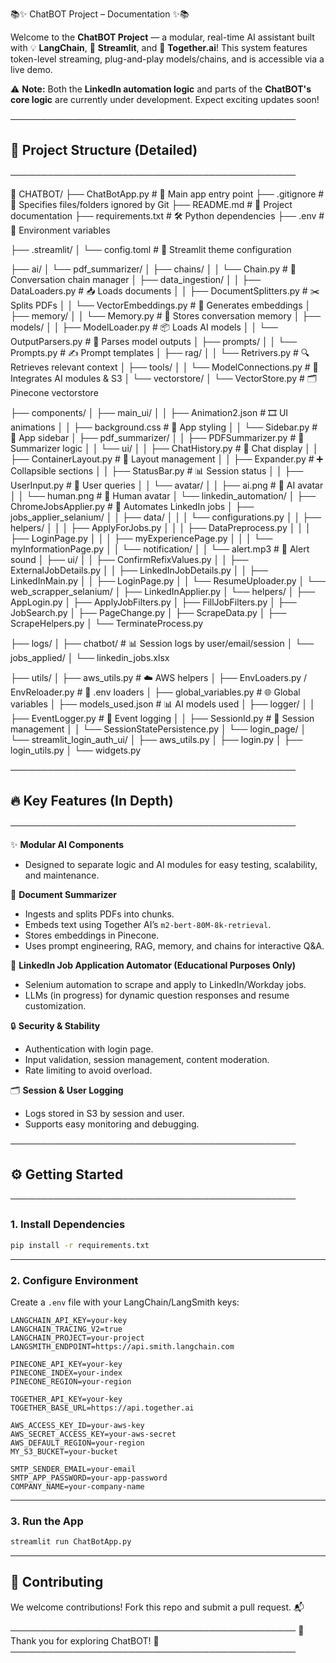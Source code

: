 📚✨ ChatBOT Project – Documentation ✨📚

Welcome to the **ChatBOT Project** — a modular, real-time AI assistant built with 💡 **LangChain**, 🚀 **Streamlit**, and 🤖 **Together.ai**! This system features token-level streaming, plug-and-play models/chains, and is accessible via a live demo.

⚠️ **Note:** Both the **LinkedIn automation logic** and parts of the **ChatBOT's core logic** are currently under development. Expect exciting updates soon!

──────────────────────────────────────────────
## 🧱 Project Structure (Detailed)
──────────────────────────────────────────────

📂 CHATBOT/
├── ChatBotApp.py                        # 🚀 Main app entry point
├── .gitignore                           # 🛑 Specifies files/folders ignored by Git
├── README.md                            # 📖 Project documentation
├── requirements.txt                     # 🛠️ Python dependencies
├── .env                                 # 🔐 Environment variables

├── .streamlit/
│   └── config.toml                      # 🎨 Streamlit theme configuration

├── ai/
│   └── pdf_summarizer/
│       ├── chains/
│       │   └── Chain.py                 # 🔗 Conversation chain manager
│       ├── data_ingestion/
│       │   ├── DataLoaders.py           # 📥 Loads documents
│       │   ├── DocumentSplitters.py     # ✂️ Splits PDFs
│       │   └── VectorEmbeddings.py      # 🧩 Generates embeddings
│       ├── memory/
│       │   └── Memory.py                # 🧠 Stores conversation memory
│       ├── models/
│       │   ├── ModelLoader.py           # 📦 Loads AI models
│       │   └── OutputParsers.py         # 📝 Parses model outputs
│       ├── prompts/
│       │   └── Prompts.py               # ✍️ Prompt templates
│       ├── rag/
│       │   └── Retrivers.py             # 🔍 Retrieves relevant context
│       ├── tools/
│       │   └── ModelConnections.py      # 🔗 Integrates AI modules & S3
│       └── vectorstore/
│           └── VectorStore.py           # 🗂️ Pinecone vectorstore

├── components/
│   ├── main_ui/
│   │   ├── Animation2.json              # 🎞️ UI animations
│   │   ├── background.css               # 🎨 App styling
│   │   └── Sidebar.py                   # 📑 App sidebar
│   ├── pdf_summarizer/
│   │   ├── PDFSummarizer.py             # 📄 Summarizer logic
│   │   └── ui/
│   │       ├── ChatHistory.py           # 💬 Chat display
│   │       ├── ContainerLayout.py       # 📐 Layout management
│   │       ├── Expander.py              # ➕ Collapsible sections
│   │       ├── StatusBar.py             # 📊 Session status
│   │       ├── UserInput.py             # 📝 User queries
│   │       └── avatar/
│   │           ├── ai.png               # 🤖 AI avatar
│   │           └── human.png            # 👤 Human avatar
│   └── linkedin_automation/
│       ├── ChromeJobsApplier.py         # 💼 Automates LinkedIn jobs
│       ├── jobs_applier_selanium/
│       │   ├── data/
│       │   │   └── configurations.py
│       │   ├── helpers/
│       │   │   ├── ApplyForJobs.py
│       │   │   ├── DataPreprocess.py
│       │   │   ├── LoginPage.py
│       │   │   ├── myExperiencePage.py
│       │   │   └── myInformationPage.py
│       │   └── notification/
│       │       └── alert.mp3            # 🔔 Alert sound
│       ├── ui/
│       │   ├── ConfirmRefixValues.py
│       │   ├── ExternalJobDetails.py
│       │   ├── LinkedInJobDetails.py
│       │   ├── LinkedInMain.py
│       │   ├── LoginPage.py
│       │   └── ResumeUploader.py
│       └── web_scrapper_selanium/
│           ├── LinkedInApplier.py
│           └── helpers/
│               ├── AppLogin.py
│               ├── ApplyJobFilters.py
│               ├── FillJobFilters.py
│               ├── JobSearch.py
│               ├── PageChange.py
│               ├── ScrapeData.py
│               ├── ScrapeHelpers.py
│               └── TerminateProcess.py

├── logs/
│   ├── chatbot/                         # 📊 Session logs by user/email/session
│   └── jobs_applied/
│       └── linkedin_jobs.xlsx

├── utils/
│   ├── aws_utils.py                     # ☁️ AWS helpers
│   ├── EnvLoaders.py / EnvReloader.py   # 🔄 .env loaders
│   ├── global_variables.py              # 🌐 Global variables
│   ├── models_used.json                 # 📊 AI models used
│   ├── logger/
│   │   ├── EventLogger.py               # 📝 Event logging
│   │   ├── SessionId.py                 # 🔑 Session management
│   │   └── SessionStatePersistence.py
│   └── login_page/
│       └── streamlit_login_auth_ui/
│           ├── aws_utils.py
│           ├── login.py
│           ├── login_utils.py
│           └── widgets.py

──────────────────────────────────────────────
## 🔥 Key Features (In Depth)
──────────────────────────────────────────────

✨ **Modular AI Components**
- Designed to separate logic and AI modules for easy testing, scalability, and maintenance.

📄 **Document Summarizer**
- Ingests and splits PDFs into chunks.
- Embeds text using Together AI’s `m2-bert-80M-8k-retrieval`.
- Stores embeddings in Pinecone.
- Uses prompt engineering, RAG, memory, and chains for interactive Q&A.

🤖 **LinkedIn Job Application Automator (Educational Purposes Only)**
- Selenium automation to scrape and apply to LinkedIn/Workday jobs.
- LLMs (in progress) for dynamic question responses and resume customization.

🔒 **Security & Stability**
- Authentication with login page.
- Input validation, session management, content moderation.
- Rate limiting to avoid overload.

🗂️ **Session & User Logging**
- Logs stored in S3 by session and user.
- Supports easy monitoring and debugging.

──────────────────────────────────────────────
## ⚙️ Getting Started
──────────────────────────────────────────────

### 1. Install Dependencies

```bash
pip install -r requirements.txt
```

---

### 2. Configure Environment

Create a `.env` file with your LangChain/LangSmith keys:

```env
LANGCHAIN_API_KEY=your-key
LANGCHAIN_TRACING_V2=true
LANGCHAIN_PROJECT=your-project
LANGSMITH_ENDPOINT=https://api.smith.langchain.com

PINECONE_API_KEY=your-key
PINECONE_INDEX=your-index
PINECONE_REGION=your-region

TOGETHER_API_KEY=your-key
TOGETHER_BASE_URL=https://api.together.ai

AWS_ACCESS_KEY_ID=your-aws-key
AWS_SECRET_ACCESS_KEY=your-aws-secret
AWS_DEFAULT_REGION=your-region
MY_S3_BUCKET=your-bucket

SMTP_SENDER_EMAIL=your-email
SMTP_APP_PASSWORD=your-app-password
COMPANY_NAME=your-company-name
```

---

### 3. Run the App

```bash
streamlit run ChatBotApp.py
```

---

## 🤝 Contributing

We welcome contributions! Fork this repo and submit a pull request. 📬

──────────────────────────────────────────────
🌟 Thank you for exploring ChatBOT! 🌟
──────────────────────────────────────────────
